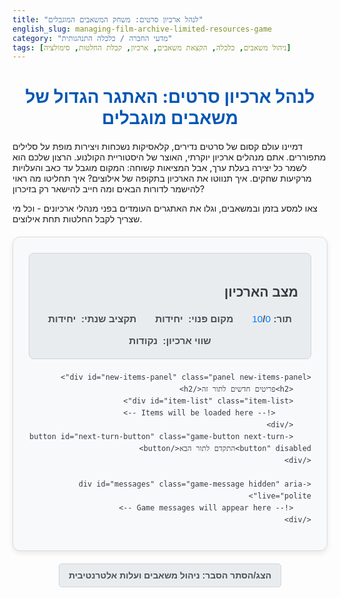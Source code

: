 ```yaml
---
title: "לנהל ארכיון סרטים: משחק המשאבים המוגבלים"
english_slug: managing-film-archive-limited-resources-game
category: "מדעי החברה / כלכלה התנהגותית"
tags: [ניהול משאבים, כלכלה, הקצאת משאבים, ארכיון, קבלת החלטות, סימולציה]
---
```

# לנהל ארכיון סרטים: האתגר הגדול של משאבים מוגבלים

דמיינו עולם קסום של סרטים נדירים, קלאסיקות נשכחות ויצירות מופת על סלילים מתפוררים. אתם מנהלים ארכיון יוקרתי, האוצר של היסטוריית הקולנוע. הרצון שלכם הוא לשמר כל יצירה בעלת ערך, אבל המציאות קשוחה: המקום מוגבל עד כאב והעלויות מרקיעות שחקים. איך תנווטו את הארכיון בתקופה של אילוצים? איך תחליטו מה ראוי להישמר לדורות הבאים ומה חייב להישאר רק בזיכרון?

צאו למסע בזמן ובמשאבים, וגלו את האתגרים העומדים בפני מנהלי ארכיונים - וכל מי שצריך לקבל החלטות תחת אילוצים.

<div id="game-container" class="game-area">
    <div id="state-panel" class="panel state-panel">
        <h2>מצב הארכיון</h2>
        <div class="state-info">
            <p>תור: <span id="current-turn" class="state-value">0</span>/<span id="total-turns" class="state-value">10</span></p>
            <p>מקום פנוי: <span id="current-space" class="state-value highlight-space"></span> יחידות</p>
            <p>תקציב שנתי: <span id="current-budget" class="state-value highlight-budget"></span> יחידות</p>
            <p>שווי ארכיון: <span id="archive-value" class="state-value highlight-value"></span> נקודות</p>
        </div>
    </div>

    <div id="new-items-panel" class="panel new-items-panel">
        <h2>פריטים חדשים לתור זה</h2>
        <div id="item-list" class="item-list">
            <!-- Items will be loaded here -->
        </div>
        <button id="next-turn-button" class="game-button next-turn-button" disabled>התקדם לתור הבא</button>
    </div>

    <div id="messages" class="game-message hidden" aria-live="polite">
        <!-- Game messages will appear here -->
    </div>
</div>

<button id="toggle-explanation" class="toggle-button">הצג/הסתר הסבר: ניהול משאבים ועלות אלטרנטיבית</button>

<div id="explanation" class="explanation hidden">
    <h2>הסבר: ניהול משאבים מוגבלים ועלות אלטרנטיבית</h2>
    <p>ברוכים הבאים לסימולציה של ניהול ארכיון סרטים. כמו מנהל/ת ארכיון בפועל, עליכם להתמודד עם מציאות יסודית בעולם הכלכלה והניהול: **משאבים מוגבלים** אל מול רצונות או צרכים אינסופיים (במקרה הזה, הרצון לשמר כל יצירת קולנוע אפשרית).</p>

    <h3>האתגר הבסיסי: משאבים מוגבלים לעומת רצון אינסופי</h3>
    <p>בכלכלה, משאבים הם כל מה שמשמש לייצור סחורות ושירותים או לסיפוק צרכים, והם תמיד מוגבלים ביחס לצרכים. בארכיון, המשאבים המרכזיים הם שטח אחסון ותקציב כספי. הרצון האינסופי הוא לשמר כל פריט בעל ערך, אך המציאות מכריחה אותנו לבחור – מה נשמור, מה נשקם, ועל מה נאלץ לוותר.</p>

    <h3>מהם משאבים בארכיון?</h3>
    <p>המונח "משאבים" רחב יותר מכסף בלבד. בארכיון סרטים, המשאבים הקריטיים כוללים:</p>
    <ul>
        <li>**כסף (תקציב):** נדרש לתחזוקה שוטפת, שיקום פיזי, דיגיטציה, רכישת פריטים חדשים ועוד.</li>
        <li>**מקום (שטח אחסון):** שטח פיזי יקר ומוגבל לשמירת סלילים, קופסאות וחומרים פיזיים.</li>
        <li>**זמן וכוח אדם:** צוות הארכיון זקוק לזמן ומומחיות יקרים כדי לטפל בפריטים, לקטלג, לשקם ולבצע דיגיטציה. למרות שפחות מיוצג ישירות במשחק, זהו משאב חיוני במציאות.</li>
    </ul>

    <h3>הקצאת משאבים: איך מחליטים על מה לוותר ומה לתעדף?</h3>
    <p>האתגר המרכזי של מנהל/ת משאבים הוא להקצות את המשאבים המוגבלים בצורה שתמקסם את התועלת או המטרה. בארכיון, המטרה היא בדרך כלל למקסם את שווי האוסף ההיסטורי והתרבותי. ההחלטה אילו פריטים לשמור, אילו לשקם ואילו לגנוז תלויה בשילוב מורכב של גורמים:</p>
    <ul>
        <li>**גודל הפריט:** כמה שטח הוא דורש?</li>
        <li>**מצבו הפיזי:** עד כמה הוא דחוף לטיפול וכמה תקציב שיקום/דיגיטציה יידרש?</li>
        <li>**עלויות התחזוקה השוטפת:** כמה כסף ומקום יידרשו לשמירתו לאורך זמן?</li>
        <li>**הערך הפוטנציאלי:** מה החשיבות ההיסטורית, התרבותית או האמנותית שלו?</li>
    </ul>
    <p>כל החלטה שאתם מקבלים היא למעשה בחירה. אם בחרתם לשמור סרט גדול הדורש שיקום, השתמשתם בחלק משמעותי מהשטח הפנוי ומהתקציב. משאבים אלו אינם זמינים יותר עבור פריטים אחרים או פעולות אחרות. כאן נכנס לתמונה מושג הליבה של עלות אלטרנטיבית.</p>

    <h3>עלות אלטרנטיבית: מה מפסידים כשאנחנו בוחרים באפשרות אחת?</h3>
    <p>זהו אחד המושגים העוצמתיים והחשובים ביותר בכלכלה. העלות האלטרנטיבית (Opportunity Cost) של כל פעולה היא לא רק העלות הישירה שלה, אלא **התועלת מהאפשרות הטובה ביותר שוויתרנו עליה** כדי לבצע את הפעולה שבחרנו. במשחק:</p>
    <ul>
        <li>**שמירת סרט אחד:** העלות האלטרנטיבית היא השטח והתקציב השוטף שהוקצו לו, שהיו יכולים לשמש לשמירת סרט אחר בעל ערך דומה או גבוה יותר, או למימון שיקום של פריט אחר.</li>
        <li>**שיקום סרט:** הכסף שהוצא על השיקום לא יכול לשמש לדיגיטציה של פריט אחר, לרכישת פריט חדש, או לתחזוקה שוטפת של פריטים קיימים.</li>
        <li>**גניזת סרט:** העלות האלטרנטיבית היא אובדן הערך הפוטנציאלי של הפריט בעתיד. אולי ויתרתם על יצירת מופת שתהיה שווה הון תרבותי בעוד 50 שנה?</li>
    </ul>
    <p>קבלת החלטות יעילה דורשת מכם להפנים שעליכם כל הזמן להשוות את התועלת של הבחירה שלכם מול התועלת שהתבטלה מכל האפשרויות האחרות שדחיתם.</p>

    <h3>קבלת החלטות תחת אילוצים: דוגמאות מחיי היומיום והכלכלה הגדולה</h3>
    <p>המצב שאתם מתמודדים איתו בארכיון אינו ייחודי. הוא נפוץ בכל תחומי החיים:</p>
    <ul>
        <li>**תקציב ממשלתי:** ממשלה צריכה להחליט איך להקצות תקציב מוגבל בין בריאות, חינוך, ביטחון, תשתיות וכו'. השקעה גדולה בתחום אחד באה בהכרח על חשבון האחרים.</li>
        <li>**עסק:** חברה צריכה להחליט כיצד להשקיע את ההון שלה: במחקר ופיתוח, בשיווק, בהרחבת ייצור, או אולי לשלם דיבידנדים לבעלים?</li>
        <li>**משק בית:** משפחה צריכה להחליט איך להוציא הכנסה מוגבלת: על שכירות, מזון, חינוך לילדים, בילויים, חיסכון לעתיד?</li>
        <li>**זמן אישי:** לכל אדם יש רק 24 שעות ביממה. בחירה להקדיש זמן לפעילות אחת (עבודה, לימודים, תחביב) באה על חשבון זמן שהיה יכול להיות מוקדש לפעילויות אחרות.</li>
    </ul>
    <p>בכל המקרים הללו, ההתמודדות עם משאבים מוגבלים וההבנה של עלות אלטרנטיבית הן המפתח לקבלת החלטות מיטבית שתמקסם את התועלת ביחס למטרות.</p>

    <h3>עקרונות בארכיונאות ושימור: מאזן עדין</h3>
    <p>באופן ספציפי לארכיונים, החלטות שימור והקצאת משאבים מונחות גם על ידי עקרונות מקצועיים המכתיבים את "הערך" של פריט:</p>
    <ul>
        <li>**ערך היסטורי/תרבותי:** מהי חשיבותו של הפריט לאוסף הקיים, להיסטוריה של הקולנוע, לחברה או לתרבות? פריטים נדירים, בעלי חשיבות אירועית, או כאלו המתעדים היבטים ייחודיים - לרוב יקבלו עדיפות גבוהה.</li>
        <li>**מצב פיזי:** האם הפריט במצב טוב או רע? האם הוא בסכנת אובדן מיידית? פריטים במצב גרוע דורשים טיפול יקר ודחוף יותר, אך האם ההשקעה בהם מוצדקת ביחס לערכם הפוטנציאלי או ביחס לאפשרויות אחרות?</li>
        <li>**רלוונטיות לאוסף:** עד כמה הפריט משתלב במדיניות האיסוף של הארכיון? האם הוא משלים פריטים קיימים או פותח תחום חדש?</li>
    </ul>
    <p>המשחק מדמה את הצורך לאזן בין כל הגורמים הללו תחת מגבלות תקציב ומקום, תוך הבנה עמוקה שכל בחירה כרוכה בעלות אלטרנטיבית כואבת. בהצלחה!</p>
</div>

<style>
    /* General Reset & Base Styles */
    #game-container, .explanation {
        direction: rtl;
        font-family: 'Arial', sans-serif; /* Changed font stack slightly */
        max-width: 850px; /* Increased max-width */
        margin: 20px auto;
        padding: 25px; /* Increased padding */
        border: 1px solid #dcdcdc; /* Lighter border */
        border-radius: 12px; /* More rounded corners */
        background-color: #f8f9fa; /* Light background */
        box-shadow: 0 4px 8px rgba(0, 0, 0, 0.08); /* Subtle shadow */
        color: #343a40; /* Dark grey text */
        line-height: 1.6;
    }

    h1, h2 {
        text-align: center;
        color: #0056b3; /* Blue headings */
        margin-bottom: 20px;
    }

    h3 {
        color: #007bff; /* Lighter blue for subheadings */
        margin-top: 20px;
        margin-bottom: 10px;
    }

    p {
        margin-bottom: 10px;
    }

    ul {
        margin-bottom: 15px;
        padding-right: 25px;
    }

    li {
        margin-bottom: 5px;
    }


    /* Panel Styles */
    .panel {
        background-color: #e9ecef; /* Light grey background */
        padding: 15px 20px;
        margin-bottom: 20px;
        border-radius: 8px;
        border: 1px solid #ced4da;
    }

    .state-panel h2 {
        margin-bottom: 15px;
        color: #343a40;
        text-align: right; /* Align state panel title right */
    }

    .state-info {
        display: flex;
        justify-content: space-around; /* Distribute space evenly */
        flex-wrap: wrap; /* Allow wrapping on smaller screens */
        gap: 10px; /* Gap between items */
    }

    .state-panel p {
         margin: 0;
         font-size: 1.1em;
         font-weight: bold;
         color: #495057;
    }

    .state-value {
        font-weight: normal;
        color: #007bff; /* Blue color for values */
        transition: color 0.3s ease, transform 0.3s ease; /* Smooth transition for value changes */
        display: inline-block; /* Needed for transform */
    }

    /* Animation for value changes */
    @keyframes flash-green {
      0%, 100% { color: #28a745; } /* Green */
      50% { color: #495057; } /* Back to normal */
    }

    @keyframes flash-red {
      0%, 100% { color: #dc3545; } /* Red */
      50% { color: #495057; } /* Back to normal */
    }

    .highlight-budget.flash-green, .highlight-value.flash-green {
        animation: flash-green 1s ease-in-out;
    }
     .highlight-budget.flash-red, .highlight-space.flash-red {
        animation: flash-red 1s ease-in-out;
    }


    .new-items-panel h2 {
         text-align: center;
         margin-bottom: 15px;
         color: #343a40;
    }

    .item-list {
        display: flex;
        flex-wrap: wrap;
        gap: 20px; /* Increased gap */
        justify-content: center;
        margin-bottom: 20px;
    }

    .item-card {
        background-color: #fff;
        border: 1px solid #dee2e6; /* Lighter border */
        border-radius: 8px;
        padding: 20px; /* Increased padding */
        width: 240px; /* Slightly wider cards */
        box-shadow: 0 2px 5px rgba(0,0,0,0.08); /* Subtle shadow */
        text-align: right;
        display: flex;
        flex-direction: column;
        justify-content: space-between;
        opacity: 0; /* Start hidden for fade-in */
        transform: translateY(20px); /* Start slightly below for slide-up */
        animation: fade-in-slide-up 0.5s ease-out forwards; /* Apply animation */
    }

    @keyframes fade-in-slide-up {
        to { opacity: 1; transform: translateY(0); }
    }

    .item-card h3 {
        margin-top: 0;
        margin-bottom: 10px;
        font-size: 1.3em; /* Larger title */
        color: #0056b3;
        border-bottom: 1px solid #e9ecef; /* Separator line */
        padding-bottom: 8px;
    }

    .item-card p {
        margin: 6px 0; /* More vertical space */
        font-size: 0.95em;
        color: #495057;
    }

     .item-card p strong {
        color: #007bff;
     }


    .item-card .actions {
        margin-top: 15px;
        display: flex;
        flex-direction: column;
        gap: 8px; /* Increased gap between buttons */
    }

    /* General Button Styles */
    .game-button, .toggle-button, .item-card button {
        padding: 10px 15px; /* More padding */
        border: none;
        border-radius: 5px; /* Slightly more rounded */
        cursor: pointer;
        font-size: 1em; /* Standard font size */
        font-weight: bold;
        transition: background-color 0.2s ease, opacity 0.2s ease, transform 0.1s ease;
        text-align: center;
    }

    .game-button:hover, .toggle-button:hover, .item-card button:hover:not(:disabled) {
        opacity: 0.9;
    }

    .game-button:active, .toggle-button:active, .item-card button:active:not(:disabled) {
         transform: scale(0.98); /* Slight press effect */
    }


    .item-card button:disabled {
        opacity: 0.6; /* More visible disabled state */
        cursor: not-allowed;
        background-color: #cccccc !important; /* Ensure greyed out */
        color: #666 !important;
    }

    /* Specific Item Action Button Colors */
    .item-card .save { background-color: #28a745; color: white; } /* Green */
    .item-card .discard { background-color: #dc3545; color: white; } /* Red */
    .item-card .restore { background-color: #ffc107; color: #343a40; } /* Yellow */
    .item-card .digitize { background-color: #007bff; color: white; } /* Blue */

    /* Animation for processed card */
    .item-card.processed {
        animation: fade-out-slide 0.4s ease-in forwards;
    }

    @keyframes fade-out-slide {
        from { opacity: 1; transform: translateX(0); }
        to { opacity: 0; transform: translateX(100px); } /* Slide right on removal */
    }


    /* Next Turn Button */
    #next-turn-button {
        display: block;
        margin: 20px auto 0;
        padding: 12px 25px; /* Larger button */
        font-size: 1.2em;
        background-color: #28a745; /* Green to emphasize progress */
        color: white;
        width: fit-content; /* Adjust width to content */
    }

    #next-turn-button:disabled {
        background-color: #cccccc;
    }

    /* Messages Area */
    #messages {
        margin-top: 20px;
        padding: 15px;
        border-radius: 5px;
        text-align: center;
        opacity: 0; /* Start hidden */
        transition: opacity 0.4s ease-in-out;
    }

    #messages.show {
         opacity: 1;
    }

    #messages:not(.error) { /* Default/Success message style */
        background-color: #d4edda; /* Light green */
        color: #155724; /* Dark green */
        border: 1px solid #c3e6cb;
    }

    #messages.error { /* Error message style */
        background-color: #f8d7da; /* Light red */
        color: #721c24; /* Dark red */
        border: 1px solid #f5c6cb;
    }


    #messages.hidden {
        display: none; /* Still use display: none when completely hidden */
    }

    /* Explanation Toggle Button */
    #toggle-explanation {
        display: block;
        margin: 20px auto;
        padding: 10px 15px;
        background-color: #e9ecef; /* Light grey */
        border: 1px solid #ced4da;
        color: #495057;
        width: fit-content;
    }

    /* Explanation Section */
    .explanation {
        background-color: #e9ecef; /* Match panels */
        border: 1px solid #ced4da;
    }

    .explanation.hidden {
        display: none;
    }

    .explanation h2, .explanation h3 {
        color: #343a40; /* Match panel titles */
        text-align: right;
    }

    .explanation ul {
        list-style-type: disc;
        margin-right: 25px; /* Adjust indentation */
    }

    /* Responsive adjustments */
    @media (max-width: 768px) {
        #game-container, .explanation {
            padding: 15px;
        }

        .state-info {
             flex-direction: column; /* Stack state items vertically */
             align-items: center;
        }

         .state-panel p {
             margin: 5px 0;
         }

        .item-list {
            gap: 15px;
        }

        .item-card {
            width: 90%; /* Allow cards to take more width on small screens */
            max-width: 280px; /* But don't let them get too wide */
            padding: 15px;
        }

        .game-button, .toggle-button, .item-card button {
            font-size: 0.9em;
            padding: 8px 10px;
        }

        #next-turn-button {
             font-size: 1.1em;
             padding: 10px 20px;
        }
    }

</style>

<script>
    const state = {
        space: 1000,
        budget: 5000, // Annual budget
        archiveValue: 0,
        currentTurn: 0,
        totalTurns: 10,
        savedItems: [], // Items kept in the archive (physical or digital)
        newItems: [], // Items for the current turn's consideration (unprocessed)
        itemCounter: 0, // To generate unique IDs
        annualOngoingCost: 0 // Track cumulative ongoing cost of saved physical items
    };

    const config = {
        itemsPerTurn: { min: 3, max: 5 },
        itemSizeRange: { min: 10, max: 100 },
        itemConditionRange: { min: 1, max: 5 }, // 1 = bad, 5 = good
        itemValueRange: { min: 20, max: 100 }, // Increased value range for better score variation
        itemOngoingCostRange: { min: 5, max: 20 }, // Annual physical storage cost
        restoreCostRange: { min: 100, max: 400 }, // Increased restoration cost
        digitizeCostRange: { min: 200, max: 500 }, // Increased digitization cost
        ongoingCostReductionDigitized: 0.9, // e.g., 90% reduction in ongoing cost for digital
        spaceReductionDigitized: 1 // e.g., 100% reduction in space for digital (takes negligible space)
    };

    const elements = {
        currentTurn: document.getElementById('current-turn'),
        totalTurns: document.getElementById('total-turns'),
        currentSpace: document.getElementById('current-space'),
        currentBudget: document.getElementById('current-budget'),
        archiveValue: document.getElementById('archive-value'),
        itemList: document.getElementById('item-list'),
        nextTurnButton: document.getElementById('next-turn-button'),
        messages: document.getElementById('messages'),
        toggleExplanationButton: document.getElementById('toggle-explanation'),
        explanationDiv: document.getElementById('explanation')
    };

    function updateStateDisplay(changedStats = {}) {
        elements.currentTurn.textContent = state.currentTurn;
        elements.totalTurns.textContent = state.totalTurns;
        elements.currentSpace.textContent = state.space.toFixed(0);
        elements.currentBudget.textContent = state.budget.toFixed(0);
        elements.archiveValue.textContent = state.archiveValue.toFixed(0);

        // Add flash animation to changed stats
        for (const [stat, type] of Object.entries(changedStats)) {
            const element = elements[stat];
            if (element) {
                element.classList.remove('flash-green', 'flash-red'); // Reset animation
                // Trigger reflow
                void element.offsetWidth;
                element.classList.add(type === 'increase' ? 'flash-green' : 'flash-red');
            }
        }
    }

    function showMessage(msg, type = 'info') { // type: 'info', 'success', 'error'
        elements.messages.textContent = msg;
        elements.messages.className = 'game-message show'; // Base class + show
        if (type === 'error') elements.messages.classList.add('error');
        // Hide after a delay
        setTimeout(() => {
            elements.messages.classList.remove('show');
            // Use transitionend or a longer timeout before display: none if message has fade-out animation
            setTimeout(() => elements.messages.classList.add('hidden'), 400); // Match CSS transition duration
        }, 5000); // Message stays for 5 seconds
    }

    function hideMessage() {
        elements.messages.classList.remove('show');
        setTimeout(() => elements.messages.classList.add('hidden'), 400); // Match CSS transition duration
    }


    function generateRandomItem() {
        state.itemCounter++;
        const id = state.itemCounter;
        const type = Math.random() > 0.4 ? 'סרט קולנוע' : 'אוסף ארכיוני'; // More likely to be a film
        const size = Math.floor(Math.random() * (config.itemSizeRange.max - config.itemSizeRange.min + 1)) + config.itemSizeRange.min;
        const condition = Math.floor(Math.random() * (config.itemConditionRange.max - config.itemConditionRange.min + 1)) + config.itemConditionRange.min;
        const value = Math.floor(Math.random() * (config.itemValueRange.max - config.itemValueRange.min + 1)) + config.itemValueRange.min;
        // Ongoing cost scales slightly with size
        const ongoingCost = Math.floor(Math.random() * (config.itemOngoingCostRange.max - config.itemOngoingCostRange.min + 1)) + config.itemOngoingCostRange.min + Math.floor(size / 20);
        const restoreCost = Math.floor(Math.random() * (config.restoreCostRange.max - config.restoreCostRange.min + 1)) + config.restoreCostRange.min + (6 - condition) * 50; // More expensive to restore bad condition
         const digitizeCost = Math.floor(Math.random() * (config.digitizeCostRange.max - config.digitizeCostRange.min + 1)) + config.digitizeCostRange.min + item.size * 2; // Digitizing larger items costs more


        return {
            id,
            type,
            size,
            condition,
            value,
            ongoingCost, // Physical ongoing cost
            restoreCost,
            digitizeCost,
            status: 'new' // 'new', 'saved-physical', 'saved-digital', 'discarded', 'pending-action' (transient)
        };
    }

    function renderNewItems() {
        elements.itemList.innerHTML = '';
        if (state.newItems.length === 0) {
             elements.itemList.innerHTML = '<p style="text-align:center; color: #555;">כל הפריטים לתור זה טופלו. לחץ על "התקדם לתור הבא".</p>';
             elements.nextTurnButton.disabled = false;
             return;
        }
        state.newItems.forEach(item => {
            const card = document.createElement('div');
            card.classList.add('item-card');
            card.dataset.itemId = item.id;

            let conditionText = '';
            switch(item.condition) {
                case 1: conditionText = 'גרוע מאוד (בסכנת אובדן!)'; break;
                case 2: conditionText = 'גרוע'; break;
                case 3: conditionText = 'בינוני'; break;
                case 4: conditionText = 'טוב'; break;
                case 5: conditionText = 'מעולה'; break;
            }

            // Disable restore/digitize if condition is already 5 or not enough budget
            const canRestore = item.condition < 5 && state.budget >= item.restoreCost;
            const canDigitize = state.budget >= item.digitizeCost;
            const canSave = state.space >= item.size;


            card.innerHTML = `
                <h3>${item.type} #${item.id}</h3>
                <p><strong>גודל:</strong> ${item.size} יחידות</p>
                <p><strong>מצב פיזי:</strong> ${conditionText}</p>
                <p><strong>ערך פוטנציאלי:</strong> ${item.value} נקודות</p>
                <p><strong>עלות אחסון שוטפת:</strong> ${item.ongoingCost} תקציב שנתי</p>
                 ${item.condition < 5 ? `<p><strong>עלות שיקום חד פעמית:</strong> ${item.restoreCost} תקציב</p>` : ''}
                 <p><strong>עלות דיגיטציה חד פעמית:</strong> ${item.digitizeCost} תקציב</p>
                <div class="actions">
                    <button class="save" data-action="save" ${!canSave ? 'disabled' : ''}>שמור פיזית (${item.size} מקום, +${item.ongoingCost} עלות שוטפת)</button>
                    ${item.condition < 5 ? `<button class="restore" data-action="restore" ${!canRestore ? 'disabled' : ''}>שקם ושמור פיזית (${item.restoreCost} תקציב)</button>` : ''}
                     <button class="digitize" data-action="digitize" ${!canDigitize ? 'disabled' : ''}>העבר לדיגיטל (${item.digitizeCost} תקציב)</button>
                    <button class="discard" data-action="discard">גנוז</button>
                </div>
            `;

             // Add event listeners using event delegation on the list container
             // This is more efficient than adding listeners to each button
             // Handled below main renderNewItems call

            elements.itemList.appendChild(card);
        });

         // Disable next turn button until all items are processed
         elements.nextTurnButton.disabled = true;
    }

     function updateArchiveValue() {
        state.archiveValue = state.savedItems.reduce((total, item) => {
             let effectiveCondition = item.condition;
             if (item.status === 'saved-digital') {
                 effectiveCondition = 5; // Assume digitization implies perfect long-term preservation state for value calculation
             } else if (item.status === 'saved-physical' && item.condition < 1) {
                 // Optional: Value penalty if condition drops too low for physical items
                 effectiveCondition = 0; // Lost value if condition hits rock bottom
             }
             // Value is weighted by condition / 5
             return total + (item.value * (effectiveCondition / 5));
        }, 0);
     }

     function findItemIndex(id, list) {
        return list.findIndex(item => item.id === id);
     }

     function removeItemFromNewItems(itemId) {
        const index = findItemIndex(itemId, state.newItems);
        if (index !== -1) {
            state.newItems.splice(index, 1);
        }
     }

    function handleAction(itemId, actionType) {
        const itemIndex = findItemIndex(itemId, state.newItems);
        if (itemIndex === -1) {
             // Item was likely already processed via another action or is gone
             console.log(`Item ${itemId} not found in newItems or already processed.`);
             return;
        }

        const item = state.newItems[itemIndex];
        let success = false;
        let message = '';
        let changedStats = {}; // Track which stats changed for animation

        // Disable all buttons on the card immediately to prevent double actions
        const cardElement = elements.itemList.querySelector(`.item-card[data-item-id='${itemId}']`);
        if (cardElement) {
             cardElement.querySelectorAll('button').forEach(btn => btn.disabled = true);
             cardElement.classList.add('pending-action'); // Optional class for visual feedback
        }


        switch (actionType) {
            case 'save':
                if (state.space >= item.size) {
                    state.space -= item.size;
                    state.annualOngoingCost += item.ongoingCost;
                    item.status = 'saved-physical';
                    state.savedItems.push(item); // Add the item reference
                    success = true;
                    message = `שמרת פיזית את "${item.type} #${item.id}". נצרכו ${item.size} יחידות מקום ויצירת עלות שוטפת של ${item.ongoingCost} לשנה.`;
                    changedStats.currentSpace = 'red'; // Space decreased
                } else {
                    message = `אין מספיק מקום לשמור פיזית את "${item.type} #${item.id}". נדרש ${item.size} יחידות. נותרו רק ${state.space.toFixed(0)}.`;
                }
                break;

            case 'discard':
                item.status = 'discarded';
                success = true;
                message = `גנזת את "${item.type} #${item.id}". ויתרת על הערך הפוטנציאלי שלו (${item.value}).`;
                break;

            case 'restore': // Assumes restoration is followed by physical saving
                if (item.condition < 5) {
                     if (state.budget >= item.restoreCost) {
                         if (state.space >= item.size) {
                             state.budget -= item.restoreCost;
                             state.space -= item.size;
                              state.annualOngoingCost += item.ongoingCost;
                             item.condition = 5; // Restoration brings to perfect condition
                             item.status = 'saved-physical';
                             state.savedItems.push(item); // Add the item reference
                             success = true;
                             message = `שיקמת ושמרת פיזית את "${item.type} #${item.id}". עלה ${item.restoreCost} תקציב, נצרך ${item.size} מקום, ונוספה עלות שוטפת של ${item.ongoingCost}. הפריט במצב מעולה!`;
                              changedStats.currentBudget = 'red'; // Budget decreased
                              changedStats.currentSpace = 'red'; // Space decreased
                         } else {
                              message = `אין מספיק מקום לשמור את "${item.type} #${item.id}" גם אחרי השיקום. נדרש ${item.size} יחידות.`;
                         }
                     } else {
                         message = `אין מספיק תקציב כדי לשקם את "${item.type} #${item.id}". נדרש ${item.restoreCost}. נותרו רק ${state.budget.toFixed(0)}.`;
                     }
                } else {
                     message = `"${item.type} #${item.id}" כבר במצב מעולה, אין צורך בשיקום. בחר "שמור פיזית" או "העבר לדיגיטל".`;
                }
                break;

            case 'digitize':
                 if (state.budget >= item.digitizeCost) {
                      state.budget -= item.digitizeCost;
                      // Digitized items take negligible space and have reduced ongoing cost
                      item.status = 'saved-digital';
                      item.size = item.size * (1 - config.spaceReductionDigitized); // Reduce space significantly (or to 0)
                       // item.ongoingCost = item.ongoingCost * (1 - config.ongoingCostReductionDigitized); // Reduced ongoing cost (applied later in annual costs if needed)
                      state.savedItems.push(item); // Add the item reference
                      success = true;
                      message = `העברת את "${item.type} #${item.id}" לדיגיטל. עלה ${item.digitizeCost} תקציב. הפריט אינו תופס מקום פיזי ועלויות האחסון השוטפות שלו מופחתות משמעותית (או בוטלו).`;
                      changedStats.currentBudget = 'red'; // Budget decreased
                      // Space might 'increase' effectively, but we don't add back, just don't subtract. Let's not animate space for this action for simplicity.
                 } else {
                     message = `אין מספיק תקציב כדי להעביר את "${item.type} #${item.id}" לדיגיטל. נדרש ${item.digitizeCost}. נותרו רק ${state.budget.toFixed(0)}.`;
                 }
                 break;
        }

        // Only remove from newItems and trigger animation if action was successful
        if (success) {
             removeItemFromNewItems(itemId);
             // Trigger the card removal animation
             if (cardElement) {
                cardElement.classList.remove('pending-action');
                cardElement.classList.add('processed');
                // Use the transitionend event to remove the element and check if the turn is over
                cardElement.addEventListener('animationend', () => {
                     cardElement.remove();
                     // After the element is removed from the DOM, check if all are gone
                     checkIfAllItemsProcessed();
                 }, { once: true }); // Remove the listener after it fires once
             } else {
                // Fallback if card element wasn't found (shouldn't happen with delegation)
                checkIfAllItemsProcessed();
             }
        } else {
            // If action failed, re-enable buttons and remove pending class
            if (cardElement) {
                cardElement.querySelectorAll('button').forEach(btn => {
                    // Re-enable buttons based on current state (budget, space)
                     const btnAction = btn.dataset.action;
                     if (btnAction === 'save') btn.disabled = state.space < item.size;
                     else if (btnAction === 'restore') btn.disabled = item.condition === 5 || state.budget < item.restoreCost;
                     else if (btnAction === 'digitize') btn.disabled = state.budget < item.digitizeCost;
                     else if (btnAction === 'discard') btn.disabled = false; // Discard is always possible
                });
                cardElement.classList.remove('pending-action');
            }
        }

        // Update displays and value calculation regardless of success (budget/space might change even on fail if logic allowed, but here only on success)
        updateStateDisplay(changedStats);
        updateArchiveValue();

        // Show the message
        showMessage(message, success ? 'success' : 'error');

        // Note: checkIfAllItemsProcessed is now called *after* the removal animation completes
    }


    function checkIfAllItemsProcessed() {
        // Re-check if the displayed item list is empty
        if (elements.itemList.children.length === 0 || elements.itemList.querySelector('.item-card') === null) {
             // Also ensure the internal state confirms no new items are pending processing
             if (state.newItems.length === 0) {
                elements.itemList.innerHTML = '<p style="text-align:center; color: #555;">כל הפריטים לתור זה טופלו. לחץ על "התקדם לתור הבא".</p>';
                elements.nextTurnButton.disabled = false;
                hideMessage(); // Hide action messages when turn is ready to end
             }
        }
    }

    function applyOngoingCosts() {
        // Recalculate total ongoing cost based on currently saved physical items
        state.annualOngoingCost = state.savedItems.reduce((total, item) => {
            // Only count ongoing cost for physical items
            return item.status === 'saved-physical' ? total + item.ongoingCost : total;
        }, 0);

        const budgetBefore = state.budget;
        state.budget -= state.annualOngoingCost;
        const budgetAfter = state.budget;

        let changedStats = {};
        if (budgetAfter < budgetBefore) changedStats.currentBudget = 'red';


        updateStateDisplay(changedStats);
        showMessage(`עלות אחסון שוטפת לתור זה עבור ${state.savedItems.filter(item => item.status === 'saved-physical').length} פריטים פיזיים: ${state.annualOngoingCost.toFixed(0)}. נותרו ${state.budget.toFixed(0)} בתקציב.`, 'info');
    }

    function checkGameOver() {
        if (state.budget < 0) {
             // Ensure budget display is updated before showing game over
             updateStateDisplay({ currentBudget: 'red' });
             showMessage(`נגמר לך התקציב בתור ${state.currentTurn}! המשחק הסתיים. שווי הארכיון הסופי שלך הוא ${state.archiveValue.toFixed(0)} נקודות. נסה שוב כדי לראות אם תוכל לנהל את המשאבים טוב יותר!`, 'error');
             elements.nextTurnButton.disabled = true;
             elements.itemList.innerHTML = '<p style="text-align:center; color: #dc3545; font-weight: bold;">המשחק הסתיים עקב חריגה בתקציב.</p>'; // Clear items
             return true;
        }
         // Can add game over on space full if that's a desired mechanic, but budget is the main one here.

        if (state.currentTurn >= state.totalTurns) {
            showMessage(`סוף המשחק! סיימת בהצלחה ${state.totalTurns} תורות. שווי הארכיון הסופי שלך הוא ${state.archiveValue.toFixed(0)} נקודות. כל הכבוד על ניהול המשאבים!`, 'success');
            elements.nextTurnButton.disabled = true;
            elements.itemList.innerHTML = '<p style="text-align:center; color: #28a745; font-weight: bold;">המשחק הסתיים.</p>'; // Clear items
            return true;
        }

        return false;
    }


    function nextTurn() {
        if (checkGameOver()) return;

        state.currentTurn++;
        hideMessage(); // Hide previous general messages

        if (state.currentTurn > 1) { // Don't apply cost on turn 1
             applyOngoingCosts();
             if (checkGameOver()) return; // Check game over again after applying costs
        }

        // Generate new items for the turn
        state.newItems = []; // Clear items from previous turn
        const numberOfNewItems = Math.floor(Math.random() * (config.itemsPerTurn.max - config.itemsPerTurn.min + 1)) + config.itemsPerTurn.min;
        for (let i = 0; i < numberOfNewItems; i++) {
            state.newItems.push(generateRandomItem());
        }

        renderNewItems();
        updateStateDisplay(); // Update turn number and initial state

        // The next turn button is disabled by renderNewItems, enabled by checkIfAllItemsProcessed after items are acted upon
    }

    function startGame() {
        state.space = 1000;
        state.budget = 5000;
        state.archiveValue = 0;
        state.currentTurn = 0;
        state.savedItems = [];
        state.newItems = [];
        state.itemCounter = 0; // Reset ID counter
        state.annualOngoingCost = 0; // Reset annual cost

        elements.messages.classList.add('hidden');
        elements.nextTurnButton.textContent = 'התקדם לתור הבא'; // Reset button text
         // Re-enable button if it was disabled by game over
        elements.nextTurnButton.disabled = false;


        updateStateDisplay();
        nextTurn(); // Start the first turn
    }

     function toggleExplanation() {
        elements.explanationDiv.classList.toggle('hidden');
        const isHidden = elements.explanationDiv.classList.contains('hidden');
        elements.toggleExplanationButton.textContent = isHidden
            ? 'הצג/הסתר הסבר: ניהול משאבים ועלות אלטרנטיבית'
            : 'הסתר הסבר'; // Change button text
     }

    // Event listeners
    elements.nextTurnButton.addEventListener('click', nextTurn);
    elements.toggleExplanationButton.addEventListener('click', toggleExplanation);

    // Use event delegation for item card buttons
    elements.itemList.addEventListener('click', (event) => {
        const target = event.target;
        // Check if the clicked element is a button within an item card
        if (target.tagName === 'BUTTON' && target.closest('.item-card')) {
            const card = target.closest('.item-card');
            const itemId = parseInt(card.dataset.itemId);
            const action = target.dataset.action;
            if (itemId && action && !target.disabled) {
                handleAction(itemId, action);
            }
        }
    });


    // Initial setup
    startGame();

</script>
```
